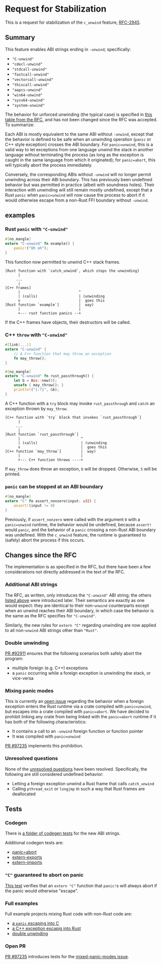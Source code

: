 # Request for Stabilization

<!-- Note: waiting on https://github.com/rust-lang/rust/pull/97235 -->
<!-- Note: need to finish this documentation: https://github.com/BatmanAoD/reference/tree/c-unwind-documentation -->

This is a request for stabilization of the `c_unwind` feature,
[RFC-2945][rfc-text].

## Summary

This feature enables ABI strings ending in `-unwind`; specifically:

- `"C-unwind"`
- `"cdecl-unwind"`
- `"stdcall-unwind"`
- `"fastcall-unwind"`
- `"vectorcall-unwind"`
- `"thiscall-unwind"`
- `"aapcs-unwind"`
- `"win64-unwind"`
- `"sysv64-unwind"`
- `"system-unwind"`

The behavior for unforced unwinding (the typical case) is specified in [this
table from the RFC][rfc-table], and has not been changed since the RFC was
accepted. To summarize:

Each ABI is mostly equivalent to the same ABI without `-unwind`, except that
the behavior is defined to be safe when an unwinding operation (`panic` or C++
style exception) crosses the ABI boundary. For `panic=unwind`, this is a valid
way to let exceptions from one language unwind the stack in another language
without terminating the process (as long as the exception is caught in the same
language from which it originated); for `panic=abort`, this will typically
abort the process immediately.

Conversely, the corresponding ABIs without `-unwind` will no longer permit
unwinding across their ABI boundary. This has previously been undefined
behavior but was permitted in practice (albeit with soundness holes). Their
interaction with unwinding will still remain mostly undefined, except that a
Rust `panic` when `panic=unwind` will now cause the process to abort if it
would otherwise escape from a non-Rust FFI boundary without `-unwind`.

## examples

### Rust `panic` with `"C-unwind"`

```rust
#[no_mangle]
extern "C-unwind" fn example() {
    panic!("Uh oh");
}
```

This function now permitted to unwind C++ stack frames.

```
[Rust function with `catch_unwind`, which stops the unwinding]
      |
     ...
      |
[C++ frames]
      |                           ^
      | (calls)                   | (unwinding
      v                           |  goes this
[Rust function `example`]         |  way)
      |                           |
      +--- rust function panics --+
```

If the C++ frames have objects, their destructors will be called.

### C++ `throw` with `"C-unwind"`

```rust
#[link(...)]
extern "C-unwind" {
    // A C++ function that may throw an exception
    fn may_throw();
}

#[no_mangle]
extern "C-unwind" fn rust_passthrough() {
    let b = Box::new(5);
    unsafe { may_throw(); }
    println!("{:?}", &b);
}
```

A C++ function with a `try` block may invoke `rust_passthrough` and `catch` an
exception thrown by `may_throw`.

```
[C++ function with `try` block that invokes `rust_passthrough`]
      |
     ...
      |
[Rust function `rust_passthrough`]
      |                            ^
      | (calls)                    | (unwinding
      v                            |  goes this
[C++ function `may_throw`]         |  way)
      |                            |
      +--- C++ function throws ----+
```

If `may_throw` does throw an exception, `b` will be dropped. Otherwise, `5`
will be printed.

### `panic` can be stopped at an ABI boundary

```rust
#[no_mangle]
extern "C" fn assert_nonzero(input: u32) {
    assert!(input != 0)
}
```

Previously, if `assert_nonzero` were called with the argument `0` with a
`panic=unwind` runtime, the behavior would be undefined, because `assert!`
would `panic`, and the behavior of a `panic` crossing a non-Rust ABI boundary
was undefined. With the `c_unwind` feature, the runtime is guaranteed to
(safely) abort the process if this occurs.

## Changes since the RFC

The implementation is as specified in the RFC, but there have been a few
considerations not directly addressed in the text of the RFC.

### Additional ABI strings

The RFC, as written, only introduces the `"C-unwind"` ABI string; the others
[listed above](#summary) were introduced later. Their semantics are exactly as
one would expect: they are identical to their non-`unwind` counterparts except
when an unwind reaches their ABI boundary, in which case the behavior is the
same as the RFC specifies for `"C-unwind"`.

Similarly, the new rules for `extern "C"` regarding unwinding are now applied
to all non-`unwind` ABI strings other than `"Rust"`.

### Double unwinding

[PR #92911][pr-double-unwind] ensures that the following scenarios both safely
abort the program:

* multiple foreign (e.g. C++) exceptions
* a `panic` occurring while a foreign exception is unwinding the stack, or
  vice-versa

### Mixing panic modes

This is currently an [open issue][issue-mixed-panic] regarding the behavior
when a foreign exception enters the Rust runtime via a crate compiled with
`panic=unwind`, but escapes into a crate compiled with `panic=abort`. We have
decided to prohibit linking any crate from being linked with the `panic=abort`
runtime if it has both of the following characteristics:

* It contains a call to an `-unwind` foreign function or function pointer
* It was compiled with `panic=unwind`

[PR #97235][pr-fix-mixed-panic] implements this prohibition.

### Unresolved questions

None of the [unresolved questions][rfc-unresolved] have been resolved.
Specifically, the following are still considered undefined behavior:

* Letting a foreign exception unwind a Rust frame that calls `catch_unwind`
* Calling `pthread_exit` or `longjmp` in such a way that Rust frames are
  deallocated

## Tests

### Codegen

There is [a folder of codegen tests][codegen-unwind] for the new ABI strings.

Additional codegen tests are:

* [panic=abort][codegen-extra-1]
* [extern-exports][codegen-extra-2]
* [extern-imports][codegen-extra-3]

### `"C"` guaranteed to abort on panic

[This test][abort-on-panic] verifies that an `extern "C"` function that
`panic!`s will always abort if the panic would otherwise "escape".

### Full examples

Full example projects mixing Rust code with non-Rust code are:

* [a `panic` escaping into C][panic-into-c]
* [a C++ exception escapig into Rust][cpp-throw-into-rust]
* [double unwinding][double-unwind]

### Open PR

[PR #97235][pr-fix-mixed-panic] introduces tests for the [mixed-panic-modes
issue](#mixing-panic-modes).

<!-- requirements, from the stabilization guide:
+ A summary, showing examples (e.g. code snippets) what is enabled by this feature.
+ Links to test cases in our test suite regarding this feature and describe the feature's behavior on encountering edge cases.
- Links to the documentations (the PRs we have made in the previous steps).
+ Any other relevant information.
+ The resolutions of any unresolved questions if the stabilization is for an RFC.
-->

<!-- links -->
[rfc-text]: https://github.com/rust-lang/rfcs/blob/master/text/2945-c-unwind-abi.md
[rfc-table]: https://github.com/rust-lang/rfcs/blob/master/text/2945-c-unwind-abi.md#abi-boundaries-and-unforced-unwinding
[rfc-unresolved]: https://github.com/rust-lang/rfcs/blob/master/text/2945-c-unwind-abi.md#unresolved-questions
[pr-fix-mixed-panic]: https://github.com/rust-lang/rust/pull/97235/files
[pr-double-unwind]: https://github.com/rust-lang/rust/pull/92911
[issue-mixed-panic]: https://github.com/rust-lang/rust/issues/96926
[pr-abort-in-personality]: https://github.com/rust-lang/rust/pull/86801
[codegen-unwind]: https://github.com/rust-lang/rust/tree/master/src/test/codegen/unwind-abis
[codegen-extra-1]: https://github.com/rust-lang/rust/blob/master/src/test/codegen/unwind-and-panic-abort.rs
[codegen-extra-2]: https://github.com/rust-lang/rust/blob/master/src/test/codegen/unwind-extern-exports.rs
[codegen-extra-3]: https://github.com/rust-lang/rust/blob/master/src/test/codegen/unwind-extern-imports.rs
[panic-into-c]: https://github.com/rust-lang/rust/tree/master/src/test/run-make-fulldeps/c-unwind-abi-catch-lib-panic
[cpp-throw-into-rust]: https://github.com/rust-lang/rust/tree/master/src/test/run-make-fulldeps/foreign-exceptions
[double-unwind]: https://github.com/rust-lang/rust/tree/master/src/test/run-make-fulldeps/foreign-double-unwind
[abort-on-panic]: https://github.com/rust-lang/rust/blob/master/src/test/ui/panics/abort-on-panic.rs
